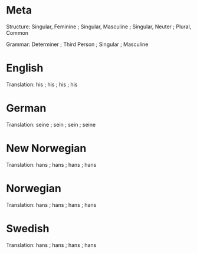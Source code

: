 Meta
====

Structure: Singular, Feminine ; Singular, Masculine ; Singular, Neuter ; Plural, Common

Grammar:   Determiner ; Third Person ; Singular ; Masculine



English
=======

Translation: his ; his ; his ; his



German
======

Translation: seine ; sein ; sein ; seine



New Norwegian
=============

Translation: hans ; hans ; hans ; hans



Norwegian
=========

Translation: hans ; hans ; hans ; hans



Swedish
=======

Translation: hans ; hans ; hans ; hans
